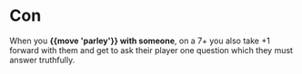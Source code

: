 # Con
When you **{{move 'parley'}} with someone**, on a 7+ you also take +1 forward with them and get to ask their player one question which they must answer truthfully. 